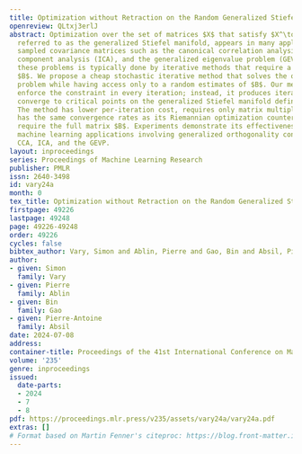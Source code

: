 ```yaml
---
title: Optimization without Retraction on the Random Generalized Stiefel Manifold
openreview: QLtxj3erlJ
abstract: Optimization over the set of matrices $X$ that satisfy $X^\top B X = I_p$,
  referred to as the generalized Stiefel manifold, appears in many applications involving
  sampled covariance matrices such as the canonical correlation analysis (CCA), independent
  component analysis (ICA), and the generalized eigenvalue problem (GEVP). Solving
  these problems is typically done by iterative methods that require a fully formed
  $B$. We propose a cheap stochastic iterative method that solves the optimization
  problem while having access only to a random estimates of $B$. Our method does not
  enforce the constraint in every iteration; instead, it produces iterations that
  converge to critical points on the generalized Stiefel manifold defined in expectation.
  The method has lower per-iteration cost, requires only matrix multiplications, and
  has the same convergence rates as its Riemannian optimization counterparts that
  require the full matrix $B$. Experiments demonstrate its effectiveness in various
  machine learning applications involving generalized orthogonality constraints, including
  CCA, ICA, and the GEVP.
layout: inproceedings
series: Proceedings of Machine Learning Research
publisher: PMLR
issn: 2640-3498
id: vary24a
month: 0
tex_title: Optimization without Retraction on the Random Generalized Stiefel Manifold
firstpage: 49226
lastpage: 49248
page: 49226-49248
order: 49226
cycles: false
bibtex_author: Vary, Simon and Ablin, Pierre and Gao, Bin and Absil, Pierre-Antoine
author:
- given: Simon
  family: Vary
- given: Pierre
  family: Ablin
- given: Bin
  family: Gao
- given: Pierre-Antoine
  family: Absil
date: 2024-07-08
address:
container-title: Proceedings of the 41st International Conference on Machine Learning
volume: '235'
genre: inproceedings
issued:
  date-parts:
  - 2024
  - 7
  - 8
pdf: https://proceedings.mlr.press/v235/assets/vary24a/vary24a.pdf
extras: []
# Format based on Martin Fenner's citeproc: https://blog.front-matter.io/posts/citeproc-yaml-for-bibliographies/
---
```

